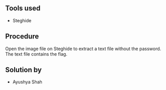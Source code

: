 ## Tools used
- Steghide
## Procedure
Open the image file on Steghide to extract a text file without the password. The text file contains the flag. 
## Solution by
- Ayushya Shah

